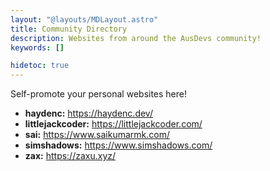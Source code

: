 ```yaml
---
layout: "@layouts/MDLayout.astro"
title: Community Directory
description: Websites from around the AusDevs community!
keywords: []

hidetoc: true
---
```


Self-promote your personal websites here!

- **haydenc:** <https://haydenc.dev/>
- **littlejackcoder:** <https://littlejackcoder.com/>
- **sai:** <https://www.saikumarmk.com/>
- **simshadows:** <https://www.simshadows.com/>
- **zax:** <https://zaxu.xyz/>

